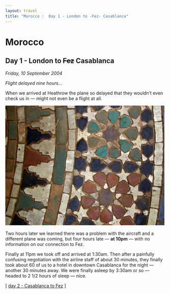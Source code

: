 ```yaml
---
layout: travel
title: "Morocco :  Day 1 - London to -Fez- Casablanca"
---
```


Morocco
=======

Day 1 - London to ~~Fez~~ Casablanca
------------------------------------

*Friday, 10 September 2004*

*Flight delayed nine hours…*

When we arrived at Heathrow the plane so delayed that they wouldn’t even
check us in — might not even be a flight at all.

<a href="/assets/images/travel/morocco/0_mosaic.jpg"><img src="/assets/images/travel/morocco/0_mosaic.jpg" width="500"  alt="Mosaic Floor" class="photo" /></a>

Two hours later we learned there was a problem with the aircraft and a
different plane was coming, but four hours late — **at 10pm** — with no
information on our connection to Fez.

Finally at 11pm we took off and arrived at 1:30am. Then after a
painfully confusing negotiation with the airline staff of about 30
minutes, they finally took about 60 of us to a hotel in downtown
Casablanca for the night — another 30 minutes away. We were finally
asleep by 3:30am or so — headed to 2 1/2 hours of sleep — nice.

\[ [day 2 - Casablanca to Fez](/travel/morocco/day2.html) \]
